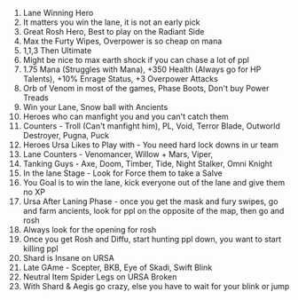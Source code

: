 1. Lane Winning Hero
2. It matters you win the lane, it is not an early pick
3. Great Rosh Hero, Best to play on the Radiant Side
4. Max the Furty Wipes, Overpower is so cheap on mana
5. 1,1,3 Then Ultimate
6. Might be nice to max earth shock if you can chase a lot of ppl
7. 1.75 Mana (Struggles with Mana), +350 Health (Always go for HP Talents), +10% Enrage Status, +3 Overpower Attacks
8. Orb of Venom in most of the games, Phase Boots, Don't buy Power Treads
9. Win your Lane, Snow ball with Ancients
10. Heroes who can manfight you and you can't catch them
11. Counters - Troll (Can't manfight him), PL, Void, Terror Blade, Outworld Destroyer, Pugna, Puck
12. Heroes Ursa Likes to Play with - You need hard lock downs in ur team
13. Lane Counters - Venomancer, Willow + Mars, Viper, 
14. Tanking Guys - Axe, Doom, Timber, Tide, Night Stalker, Omni Knight
15. In the lane Stage - Look for Force them to take a Salve
16. You Goal is to win the lane, kick everyone out of the lane and give them no XP
17. Ursa After Laning Phase -  once you get the mask and fury swipes, go and farm ancients, look for ppl on the opposite of the map, then go and rosh
18. Always look for the opening for rosh
19. Once you get Rosh and Diffu, start hunting ppl down, you want to start killing ppl
20. Shard is Insane on URSA
21. Late GAme - Scepter, BKB, Eye of Skadi, Swift Blink
22. Neutral Item Spider Legs on URSA Broken
23. With Shard & Aegis go crazy, else you have to wait for your blink or jump
